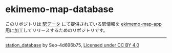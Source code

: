 # ekimemo-map-database
このリポジトリは [駅データ](https://github.com/Seo-4d696b75/station_database) にて提供されている駅情報を [ekimemo-map-app](https://github.com/hideki0403/ekimemo-map-app) 用に加工してリリースするためのリポジトリです。

----
[station_database](https://github.com/Seo-4d696b75/station_database) by Seo-4d696b75, [Licensed under CC BY 4.0](https://creativecommons.org/licenses/by/4.0/)